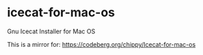 # icecat-for-mac-os
Gnu Icecat Installer for Mac OS

This is a mirror for:
https://codeberg.org/chippy/Icecat-for-mac-os
